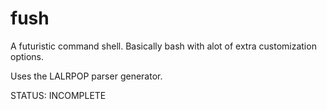 # fush

A futuristic command shell. Basically bash with alot of extra customization options. 

Uses the LALRPOP parser generator. 

STATUS: INCOMPLETE
